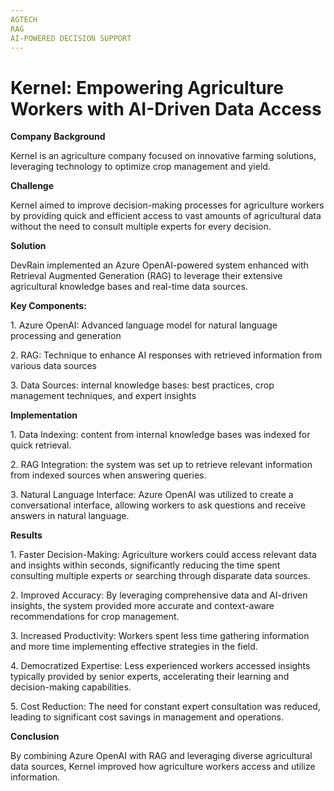 ```yaml
---
AGTECH  
RAG  
AI-POWERED DECISION SUPPORT  
---
```

# Kernel: Empowering Agriculture Workers with AI-Driven Data Access

**Company Background**

Kernel is an agriculture company focused on innovative farming solutions, leveraging technology to optimize crop management and yield.

  

**Challenge**

Kernel aimed to improve decision-making processes for agriculture workers by providing quick and efficient access to vast amounts of agricultural data without the need to consult multiple experts for every decision.

  

**Solution**

DevRain implemented an Azure OpenAI-powered system enhanced with Retrieval Augmented Generation (RAG) to leverage their extensive agricultural knowledge bases and real-time data sources.

  

**Key Components:**

1\. Azure OpenAI: Advanced language model for natural language processing and generation

2\. RAG: Technique to enhance AI responses with retrieved information from various data sources

3\. Data Sources: internal knowledge bases: best practices, crop management techniques, and expert insights

  

**Implementation**

1\. Data Indexing: content from internal knowledge bases was indexed for quick retrieval.

2\. RAG Integration: the system was set up to retrieve relevant information from indexed sources when answering queries.

3\. Natural Language Interface: Azure OpenAI was utilized to create a conversational interface, allowing workers to ask questions and receive answers in natural language.

  

**Results**

1\. Faster Decision-Making: Agriculture workers could access relevant data and insights within seconds, significantly reducing the time spent consulting multiple experts or searching through disparate data sources.

2\. Improved Accuracy: By leveraging comprehensive data and AI-driven insights, the system provided more accurate and context-aware recommendations for crop management.

3\. Increased Productivity: Workers spent less time gathering information and more time implementing effective strategies in the field.

4\. Democratized Expertise: Less experienced workers accessed insights typically provided by senior experts, accelerating their learning and decision-making capabilities.

5\. Cost Reduction: The need for constant expert consultation was reduced, leading to significant cost savings in management and operations.

  

**Conclusion**

By combining Azure OpenAI with RAG and leveraging diverse agricultural data sources, Kernel improved how agriculture workers access and utilize information.